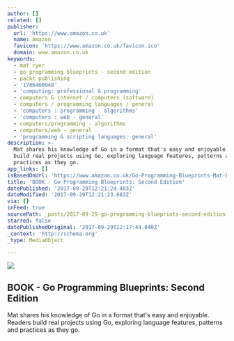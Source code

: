 ```yaml
---
author: []
related: []
publisher:
  url: 'https://www.amazon.co.uk'
  name: Amazon
  favicon: 'https://www.amazon.co.uk/favicon.ico'
  domain: www.amazon.co.uk
keywords:
  - mat ryer
  - go programming blueprints - second edition
  - packt publishing
  - '1786468948'
  - 'computing: professional & programming'
  - computers & internet / computers (software)
  - computers / programming languages / general
  - 'computers : programming - algorithms'
  - 'computers : web - general'
  - computers/programming - algorithms
  - computers/web - general
  - 'programming & scripting languages: general'
description: >-
  Mat shares his knowledge of Go in a format that's easy and enjoyable. Readers
  build real projects using Go, exploring language features, patterns and
  practices as they go.
app_links: []
isBasedOnUrl: 'https://www.amazon.co.uk/Go-Programming-Blueprints-Mat-Ryer/dp/1786468948'
title: 'BOOK - Go Programming Blueprints: Second Edition'
datePublished: '2017-09-29T12:21:24.403Z'
dateModified: '2017-09-29T12:21:23.663Z'
via: {}
inFeed: true
sourcePath: _posts/2017-09-29-go-programming-blueprints-second-edition.md
starred: false
datePublishedOriginal: '2017-09-29T12:17:44.040Z'
_context: 'http://schema.org'
_type: MediaObject

---
```

<article style=""><img src="https://images-eu.ssl-images-amazon.com/images/I/41lo9kBWtXL._SR600%2c315_PIWhiteStrip%2cBottomLeft%2c0%2c35_PIAmznPrime%2cBottomLeft%2c0%2c-5_PIStarRatingFOURANDHALF%2cBottomLeft%2c360%2c-6_SR600%2c315_SCLZZZZZZZ_.jpg" /><h1>BOOK - Go Programming Blueprints: Second Edition</h1><p>Mat shares his knowledge of Go in a format that's easy and enjoyable. Readers build real projects using Go, exploring language features, patterns and practices as they go.</p></article>